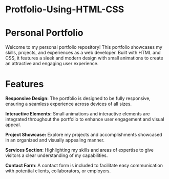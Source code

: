 # Protfolio-Using-HTML-CSS

# Personal Portfolio
Welcome to my personal portfolio repository! This portfolio showcases my skills, projects, and experiences as a web developer. Built with HTML and CSS, it features a sleek and modern design with small animations to create an attractive and engaging user experience.

# Features

__Responsive Design:__ The portfolio is designed to be fully responsive, ensuring a seamless experience across devices of all sizes.

__Interactive Elements:__ Small animations and interactive elements are integrated throughout the portfolio to enhance user engagement and visual appeal.

__Project Showcase:__ Explore my projects and accomplishments showcased in an organized and visually appealing manner.

__Services Section__: Highlighting my skills and areas of expertise to give visitors a clear understanding of my capabilities.

__Contact Form__: A contact form is included to facilitate easy communication with potential clients, collaborators, or employers.
